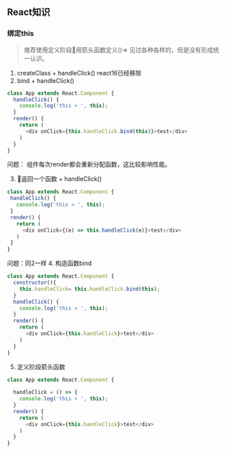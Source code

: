 ## React知识
### 绑定this
> 推荐使用定义阶段用箭头函数定义()=>
> 见过各种各样的，但是没有形成统一认识。


1. createClass + handleClick() react16已经移除
2. bind + handleClick()
```js
class App extends React.Component {
  handleClick() {
    console.log('this > ', this);
  }
  render() {
    return (
      <div onClick={this.handleClick.bind(this)}>test</div>
    )
  }
}
```
问题： 组件每次render都会重新分配函数，这比较影响性能。

3. 返回一个函数 + handleClick()
 ```js
class App extends React.Component {
  handleClick() {
    console.log('this > ', this);
  }
  render() {
    return (
      <div onClick={(e) => this.handleClick(e)}>test</div>
    )
  }
}
```
问题：同2一样
4.  构造函数bind

```js
class App extends React.Component {
  constructor(){
    this.handleClick= this.handleClick.bind(this);
  }
  handleClick() {
    console.log('this > ', this);
  }
  render() {
    return (
      <div onClick={this.handleClick}>test</div>
    )
  }
}
```
5. 定义阶段箭头函数
```js
class App extends React.Component {
  
  handleClick = () => {
    console.log('this > ', this);
  }
  render() {
    return (
      <div onClick={this.handleClick}>test</div>
    )
  }
}
```